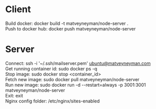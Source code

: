 Client
=======
Build docker: docker build -t matveyneyman/node-server .  
Push to docker hub: docker push matveyneyman/node-server  

Server
=======
Connect: ssh -i '~/.ssh/mailserver.pem' ubuntu@matveyneyman.com   
Get running container id: sudo docker ps -q  
Stop image: sudo docker stop <container_id>  
Fetch new image: sudo docker pull matveyneyman/node-server  
Run new image: sudo docker run -d --restart=always -p 3001:3001 matveyneyman/node-server  
Exit: exit  
Nginx config folder: /etc/nginx/sites-enabled  

